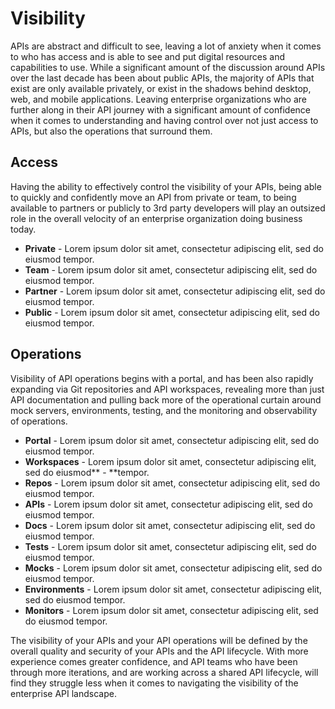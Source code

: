 # Visibility
APIs are abstract and difficult to see, leaving a lot of anxiety when it comes to who has access and is able to see and put digital resources and capabilities to use. While a significant amount of the discussion around APIs over the last decade has been about public APIs, the majority of APIs that exist are only available privately, or exist in the shadows behind desktop, web, and mobile applications. Leaving enterprise organizations who are further along in their API journey with a significant amount of confidence when it comes to understanding and having control over not just access to APIs, but also the operations that surround them.

## Access
Having the ability to effectively control the visibility of your APIs, being able to quickly and confidently move an API from private or team, to being available to partners or publicly to 3rd party developers will play an outsized role in the overall velocity of an enterprise organization doing business today.

- **Private** - Lorem ipsum dolor sit amet, consectetur adipiscing elit, sed do eiusmod tempor.
- **Team** - Lorem ipsum dolor sit amet, consectetur adipiscing elit, sed do eiusmod tempor.
- **Partner** - Lorem ipsum dolor sit amet, consectetur adipiscing elit, sed do eiusmod tempor.
- **Public** - Lorem ipsum dolor sit amet, consectetur adipiscing elit, sed do eiusmod tempor.

## Operations
Visibility of API operations begins with a portal, and has been also rapidly expanding via Git repositories and API workspaces, revealing more than just API documentation and pulling back more of the operational curtain around mock servers, environments, testing, and the monitoring and observability of operations. 

- **Portal** - Lorem ipsum dolor sit amet, consectetur adipiscing elit, sed do eiusmod tempor.
- **Workspaces** - Lorem ipsum dolor sit amet, consectetur adipiscing elit, sed do eiusmod** - **tempor.
- **Repos** - Lorem ipsum dolor sit amet, consectetur adipiscing elit, sed do eiusmod tempor.
- **APIs** - Lorem ipsum dolor sit amet, consectetur adipiscing elit, sed do eiusmod tempor.
- **Docs** - Lorem ipsum dolor sit amet, consectetur adipiscing elit, sed do eiusmod tempor.
- **Tests** - Lorem ipsum dolor sit amet, consectetur adipiscing elit, sed do eiusmod tempor.
- **Mocks** - Lorem ipsum dolor sit amet, consectetur adipiscing elit, sed do eiusmod tempor.
- **Environments** - Lorem ipsum dolor sit amet, consectetur adipiscing elit, sed do eiusmod tempor.
- **Monitors** - Lorem ipsum dolor sit amet, consectetur adipiscing elit, sed do eiusmod tempor.

The visibility of your APIs and your API operations will be defined by the overall quality and security of your APIs and the API lifecycle. With more experience comes greater confidence, and API teams who have been through more iterations, and are working across a shared API lifecycle, will find they struggle less when it comes to navigating the visibility of the enterprise API landscape.

